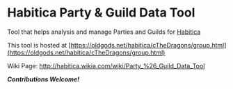 # Habitica Party & Guild Data Tool
Tool that helps analysis and manage Parties and Guilds for [Habitica](http://www.habitica.com)

This tool is hosted at [https://oldgods.net/habitica/cTheDragons/group.html](https://oldgods.net/habitica/cTheDragons/group.html)

Wiki Page: http://habitica.wikia.com/wiki/Party_%26_Guild_Data_Tool

***Contributions Welcome!***